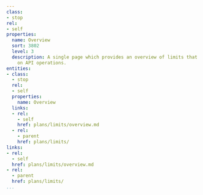 ```yaml
---
class:
- stop
rel:
- self
properties:
  name: Overview
  sort: 3802
  level: 3
  description: A single page which provides an overview of limits that are in place
    on API operations.
entities:
- class:
  - stop
  rel:
  - self
  properties:
    name: Overview
  links:
  - rel:
    - self
    href: plans/limits/overview.md
  - rel:
    - parent
    href: plans/limits/
links:
- rel:
  - self
  href: plans/limits/overview.md
- rel:
  - parent
  href: plans/limits/
...
```

